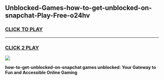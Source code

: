 
## Unblocked-Games-how-to-get-unblocked-on-snapchat-Play-Free-o24hv
<h3>
<a href="https://premium76.site?title=how-to-get-unblocked-on-snapchat&ref=23A">CLICK TO PLAY</a></h3>
<hr>

<h3>
<a href="https://premium76.site?title=how-to-get-unblocked-on-snapchat&ref=23A">CLICK 2 PLAY</a>
  
</h3>

<a href="https://premium76.site?title=how-to-get-unblocked-on-snapchat&ref=23A"><img src="https://clearcache.store/games.png"></a>


**how-to-get-unblocked-on-snapchat games unblocked: Your Gateway to Fun and Accessible Online Gaming**
